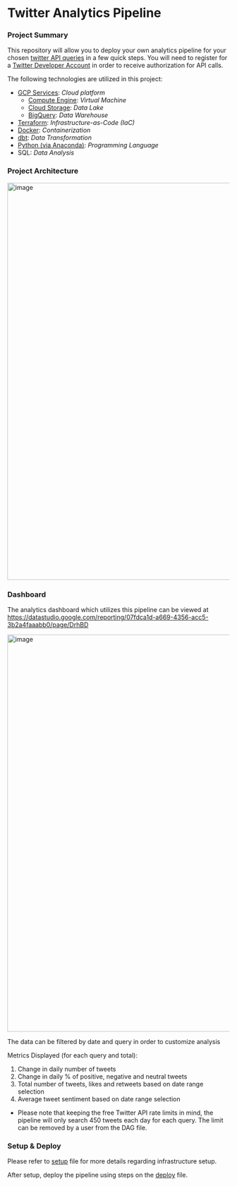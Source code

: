 # Twitter Analytics Pipeline

### Project Summary

This repository will allow you to deploy your own analytics pipeline for your chosen [twitter API queries](https://developer.twitter.com/en/docs/twitter-api/tweets/search/integrate/build-a-query) in a few quick steps. You will need to register for a [Twitter Developer Account](https://developer.twitter.com/en/docs/twitter-api/getting-started/getting-access-to-the-twitter-api) in order to receive authorization for API calls.

The following technologies are utilized in this project:
- [GCP Services](https://cloud.google.com/): *Cloud platform*
  - [Compute Engine](https://cloud.google.com/compute): *Virtual Machine*
  - [Cloud Storage](https://cloud.google.com/storage): *Data Lake*
  - [BigQuery](https://cloud.google.com/bigquery): *Data Warehouse*
- [Terraform](https://developer.hashicorp.com/terraform/downloads): *Infrastructure-as-Code (IaC)*
- [Docker](https://www.docker.com): *Containerization*
- [dbt](https://cloud.getdbt.com): *Data Transformation*
- [Python (via Anaconda)](https://www.anaconda.com/products/distribution): *Programming Language*
- SQL: *Data Analysis*

### Project Architecture

<img width="900" alt="image" src="https://user-images.githubusercontent.com/54712290/210926048-9b9f0c75-2918-4022-9073-7e07a7f557f1.png">

### Dashboard

The analytics dashboard which utilizes this pipeline can be viewed at https://datastudio.google.com/reporting/07fdca1d-a669-4356-acc5-3b2a4faaabb0/page/DrhBD

<img width="900" alt="image" src="https://user-images.githubusercontent.com/54712290/211177978-67a56a7e-229e-41f8-964c-8b667eb984b5.png">

The data can be filtered by date and query in order to customize analysis

Metrics Displayed (for each query and total):
1. Change in daily number of tweets
2. Change in daily % of positive, negative and neutral tweets
3. Total number of tweets, likes and retweets based on date range selection
4. Average tweet sentiment based on date range selection

* Please note that keeping the free Twitter API rate limits in mind, the pipeline will only search 450 tweets each day for each query. The limit can be removed by a user from the DAG file.

### Setup & Deploy
Please refer to [setup](setup.md) file for more details regarding infrastructure setup.

After setup, deploy the pipeline using steps on the [deploy](deploy.md) file.
